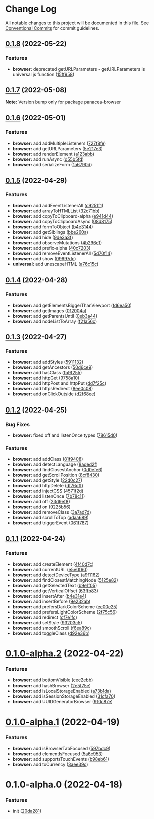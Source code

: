 # Change Log

All notable changes to this project will be documented in this file.
See [Conventional Commits](https://conventionalcommits.org) for commit guidelines.

## [0.1.8](https://github.com/changjunhao/panacea/compare/panacea-browser@0.1.7...panacea-browser@0.1.8) (2022-05-22)

### Features

- **browser:** deprecated getURLParameters - getURLParameters is universal js function ([15ff958](https://github.com/changjunhao/panacea/commit/15ff958855acaedb38c919d3e5e5497a0df740fd))

## [0.1.7](https://github.com/changjunhao/panacea/compare/panacea-browser@0.1.6...panacea-browser@0.1.7) (2022-05-08)

**Note:** Version bump only for package panacea-browser

## [0.1.6](https://github.com/changjunhao/panacea/compare/panacea-browser@0.1.5...panacea-browser@0.1.6) (2022-05-01)

### Features

- **browser:** add addMultipleListeners ([727f8fe](https://github.com/changjunhao/panacea/commit/727f8fe6f2856b9c138eb26935e689740dc2ba6a))
- **browser:** add getURLParameters ([5e217e3](https://github.com/changjunhao/panacea/commit/5e217e34b0cb3f691fa0dfdc5c2ec9c0d331e1ed))
- **browser:** add renderElement ([a123abb](https://github.com/changjunhao/panacea/commit/a123abb6ab67dde2ec0b6fcc2d31121d63c97b89))
- **browser:** add runAsync ([d55b5fd](https://github.com/changjunhao/panacea/commit/d55b5fd527c579aef60d209cadacbbac87110421))
- **browser:** add serializeForm ([1a6790d](https://github.com/changjunhao/panacea/commit/1a6790de90ebf3d710f56306b93858f87d10098b))

## [0.1.5](https://github.com/changjunhao/panacea/compare/panacea-browser@0.1.4...panacea-browser@0.1.5) (2022-04-29)

### Features

- **browser:** add addEventListenerAll ([c9251f1](https://github.com/changjunhao/panacea/commit/c9251f185ba54bd6d773126c8d2e8400d5585051))
- **browser:** add arrayToHTMLList ([32c71bb](https://github.com/changjunhao/panacea/commit/32c71bbf2c32f19f8937ee2655611f8b10c80245))
- **browser:** add copyToClipboard-alpha ([e941d44](https://github.com/changjunhao/panacea/commit/e941d442940d68714863c32ef34ab9a8b2563cb7))
- **browser:** add copyToClipboardAsync ([08d8175](https://github.com/changjunhao/panacea/commit/08d81759554e58e852c43f73976e4f7697001004))
- **browser:** add formToObject ([b4e3144](https://github.com/changjunhao/panacea/commit/b4e314470e8b9e2d500a6c517bafb1d8acfc5118))
- **browser:** add getSiblings ([bbe260a](https://github.com/changjunhao/panacea/commit/bbe260ab509978f8e9b896514ea02ffe3c6ea218))
- **browser:** add hide ([9de3a3f](https://github.com/changjunhao/panacea/commit/9de3a3f6e5871aac49cadd23441e6196f8f2d28d))
- **browser:** add observeMutations ([4b296e1](https://github.com/changjunhao/panacea/commit/4b296e1f0e4068c923bd9cc0493d6e3548afae45))
- **browser:** add prefix-alpha ([40c7203](https://github.com/changjunhao/panacea/commit/40c7203c71907e91a9654c7e17c8d976e0c4a05f))
- **browser:** add removeEventListenerAll ([5d70f14](https://github.com/changjunhao/panacea/commit/5d70f149b974047667752b234d94181934b9b79f))
- **browser:** add show ([09697dc](https://github.com/changjunhao/panacea/commit/09697dc3dcfa507b7ab75ece9cd4d63a99f1daf6))
- **universal:** add unescapeHTML ([a76c15c](https://github.com/changjunhao/panacea/commit/a76c15c09eeee38b3099b282a3c7b951d1084583))

## [0.1.4](https://github.com/changjunhao/panacea/compare/panacea-browser@0.1.3...panacea-browser@0.1.4) (2022-04-28)

### Features

- **browser:** add getElementsBiggerThanViewport ([fd6ea50](https://github.com/changjunhao/panacea/commit/fd6ea50fe5d1b083568bcef957a0ca9a106f3c66))
- **browser:** add getImages ([012004a](https://github.com/changjunhao/panacea/commit/012004a2de961d385e409c5fa65087e15ead95c9))
- **browser:** add getParentsUntil ([0eb3a44](https://github.com/changjunhao/panacea/commit/0eb3a4458805e830905050b69c51873a6fb4a15e))
- **browser:** add nodeListToArray ([f21a56c](https://github.com/changjunhao/panacea/commit/f21a56c3d74e226662512fe7a9c2d4ede5f95d52))

## [0.1.3](https://github.com/changjunhao/panacea/compare/panacea-browser@0.1.2...panacea-browser@0.1.3) (2022-04-27)

### Features

- **browser:** add addStyles ([5911132](https://github.com/changjunhao/panacea/commit/5911132ec90581aeb393f47a930d309ff398594e))
- **browser:** add getAncestors ([50d6ce9](https://github.com/changjunhao/panacea/commit/50d6ce9f3ece6d77bc670b5af119d80a162fa559))
- **browser:** add hasClass ([fb9f255](https://github.com/changjunhao/panacea/commit/fb9f2552188d0dafef9394e33e4a777bcd4b7eca))
- **browser:** add httpGet ([9758a10](https://github.com/changjunhao/panacea/commit/9758a108940d4700eb7b4e2c9a84994ca55f70ff))
- **browser:** add httpPost and httpPut ([dd7f25c](https://github.com/changjunhao/panacea/commit/dd7f25ceb8f635727027fe47db7eec648979dd12))
- **browser:** add httpsRedirect ([8ee0c08](https://github.com/changjunhao/panacea/commit/8ee0c082a45c8b7b7874bef9d41f265103bd4cc6))
- **browser:** add onClickOutside ([d2f68ee](https://github.com/changjunhao/panacea/commit/d2f68ee5392b4094ad5406b82bce23a527629a9a))

## [0.1.2](https://github.com/changjunhao/panacea/compare/panacea-browser@0.1.1...panacea-browser@0.1.2) (2022-04-25)

### Bug Fixes

- **browser:** fixed off and listenOnce types ([78615d0](https://github.com/changjunhao/panacea/commit/78615d0dc1d75b6cab3d0d398f6ed610547c9be4))

### Features

- **browser:** add addClass ([81f9408](https://github.com/changjunhao/panacea/commit/81f940825f053c62809854910d3c39ce3dadfec3))
- **browser:** add detectLanguage ([8aded2f](https://github.com/changjunhao/panacea/commit/8aded2fb06b59b74234871664d5f3bfdfbc972a3))
- **browser:** add findClosestAnchor ([0d0efe6](https://github.com/changjunhao/panacea/commit/0d0efe6281c90677775458a4e8a3326f8717f1e0))
- **browser:** add getScrollPosition ([8cf8430](https://github.com/changjunhao/panacea/commit/8cf84301afdfabad888c290079915358157b3deb))
- **browser:** add getStyle ([22d0c27](https://github.com/changjunhao/panacea/commit/22d0c278dd81fa42a120f0936e25e7f4735ca95b))
- **browser:** add httpDelete ([df76dff](https://github.com/changjunhao/panacea/commit/df76dffe5538ddd2a36b1896247e4d861e68651b))
- **browser:** add injectCSS ([4571f2d](https://github.com/changjunhao/panacea/commit/4571f2d3e3ddbe9fb98a10efbbcdaf858264a076))
- **browser:** add listenOnce ([7b78c11](https://github.com/changjunhao/panacea/commit/7b78c1138eb7609923c07aeabb73552805d5c9d9))
- **browser:** add off ([23d9ef8](https://github.com/changjunhao/panacea/commit/23d9ef8dcf9410949652e3a71844e792d46a1905))
- **browser:** add on ([9225b56](https://github.com/changjunhao/panacea/commit/9225b56a5574b65981475299710eab36b3b1b3d2))
- **browser:** add removeClass ([3a7ad7d](https://github.com/changjunhao/panacea/commit/3a7ad7d75fa26dbcf335ae1d86e43516ccf49381))
- **browser:** add scrollToTop ([adaa689](https://github.com/changjunhao/panacea/commit/adaa689496afa717b66be07782675703482fa6cb))
- **browser:** add triggerEvent ([061f787](https://github.com/changjunhao/panacea/commit/061f7875f68fca7fd528d887425a61f64293168f))

## [0.1.1](https://github.com/changjunhao/panacea/compare/panacea-browser@0.1.0...panacea-browser@0.1.1) (2022-04-24)

### Features

- **browser:** add createElement ([4f40d7c](https://github.com/changjunhao/panacea/commit/4f40d7cedbdd4e092f401cb56d64f143bbbd50eb))
- **browser:** add currentURL ([e5e0f60](https://github.com/changjunhao/panacea/commit/e5e0f609947e79d79a369bfdd851eb099dabe2da))
- **browser:** add detectDeviceType ([a9f1162](https://github.com/changjunhao/panacea/commit/a9f11620911f3da5c593c16a7e7164b757ff973c))
- **browser:** add findClosestMatchingNode ([5125e82](https://github.com/changjunhao/panacea/commit/5125e8263580b8d5421598504517a5b7070731b2))
- **browser:** add getSelectedText ([b9e1f05](https://github.com/changjunhao/panacea/commit/b9e1f05915895b8968861b9c446b7bd27c20ccc6))
- **browser:** add getVerticalOffset ([63ffb83](https://github.com/changjunhao/panacea/commit/63ffb834f3a6dbb943331bd4fa42a9b457174547))
- **browser:** add insertAfter ([b4e31e4](https://github.com/changjunhao/panacea/commit/b4e31e4eb5f705881f3c9696d88a9a2739c425b7))
- **browser:** add insertBefore ([9e232ab](https://github.com/changjunhao/panacea/commit/9e232ab975cacde18f3d3326d3a989e4a04dabcf))
- **browser:** add prefersDarkColorScheme ([ee00e25](https://github.com/changjunhao/panacea/commit/ee00e25ef2feb6c5c91ce41a14c6b77a4d48396b))
- **browser:** add prefersLightColorScheme ([2f75c56](https://github.com/changjunhao/panacea/commit/2f75c5627aaaad0b13e8754f941851e9c583710c))
- **browser:** add redirect ([cf7e1fc](https://github.com/changjunhao/panacea/commit/cf7e1fc9bb131e1b5ddc1c7c6a5c897d7778e202))
- **browser:** add setStyle ([93203c5](https://github.com/changjunhao/panacea/commit/93203c57633361f3278eff343e6777ca97cf996c))
- **browser:** add smoothScroll ([f6ea89c](https://github.com/changjunhao/panacea/commit/f6ea89c103d3c031f8c30c7ec36a7bfa4d6887c4))
- **browser:** add toggleClass ([d92e36b](https://github.com/changjunhao/panacea/commit/d92e36b13f7ebee47408684d0ed59f705fcdef33))

# [0.1.0-alpha.2](https://github.com/changjunhao/panacea/compare/panacea-browser@0.1.0-alpha.1...panacea-browser@0.1.0-alpha.2) (2022-04-22)

### Features

- **browser:** add bottomVisible ([cec2ebb](https://github.com/changjunhao/panacea/commit/cec2ebbbe4a7c0fbd2ca895e6ba346018275c8dc))
- **browser:** add hashBrowser ([2e5f75e](https://github.com/changjunhao/panacea/commit/2e5f75efe986ea903c3a5aff0923bbc1e2b2919c))
- **browser:** add isLocalStorageEnabled ([a73b1da](https://github.com/changjunhao/panacea/commit/a73b1dad07c24aafff76b795de60ca276c3c5d3e))
- **browser:** add isSessionStorageEnabled ([31cfa70](https://github.com/changjunhao/panacea/commit/31cfa7068221670c12030bad6568edbd9c0c7133))
- **browser:** add UUIDGeneratorBrowser ([910c87e](https://github.com/changjunhao/panacea/commit/910c87e0439aa16a145ec7e54a49bf55a6c8c4b1))

# [0.1.0-alpha.1](https://github.com/changjunhao/panacea/compare/panacea-browser@0.1.0-alpha.0...panacea-browser@0.1.0-alpha.1) (2022-04-19)

### Features

- **browser:** add isBrowserTabFocused ([597bdc9](https://github.com/changjunhao/panacea/commit/597bdc9bbedc91450d23247cdff81983606feada))
- **browser:** add elementIsFocused ([5a6c953](https://github.com/changjunhao/panacea/commit/5a6c953a771003c10067c139cc4dac10c72eaa71))
- **browser:** add supportsTouchEvents ([b98eb61](https://github.com/changjunhao/panacea/commit/b98eb61e2555cf9cd5910e20044f8fd590069628))
- **browser:** add toCurrency ([3aee39c](https://github.com/changjunhao/panacea/commit/3aee39ce121b6fcee6e0f5b58d8897801de31d18))

# 0.1.0-alpha.0 (2022-04-18)

### Features

- init ([20da281](https://github.com/changjunhao/panacea/commit/20da28104d48a1f491818e309edea7d24b1da3ec))
